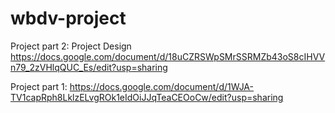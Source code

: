 # wbdv-project

Project part 2:
Project Design
https://docs.google.com/document/d/18uCZRSWpSMrSSRMZb43oS8cIHVVn79_2zVHlqQUC_Es/edit?usp=sharing

Project part 1:
https://docs.google.com/document/d/1WJA-TV1capRph8LklzELvgROk1eIdOiJJqTeaCEOoCw/edit?usp=sharing

